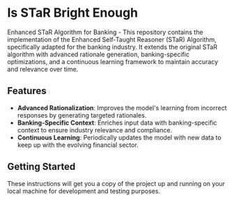 # Is STaR Bright Enough

Enhanced STaR Algorithm for Banking - This repository contains the implementation of the Enhanced Self-Taught Reasoner (STaR) Algorithm, specifically adapted for the banking industry. It extends the original STaR algorithm with advanced rationale generation, banking-specific optimizations, and a continuous learning framework to maintain accuracy and relevance over time.

## Features

- **Advanced Rationalization**: Improves the model's learning from incorrect responses by generating targeted rationales.
- **Banking-Specific Context**: Enriches input data with banking-specific context to ensure industry relevance and compliance.
- **Continuous Learning**: Periodically updates the model with new data to keep up with the evolving financial sector.

## Getting Started

These instructions will get you a copy of the project up and running on your local machine for development and testing purposes.




